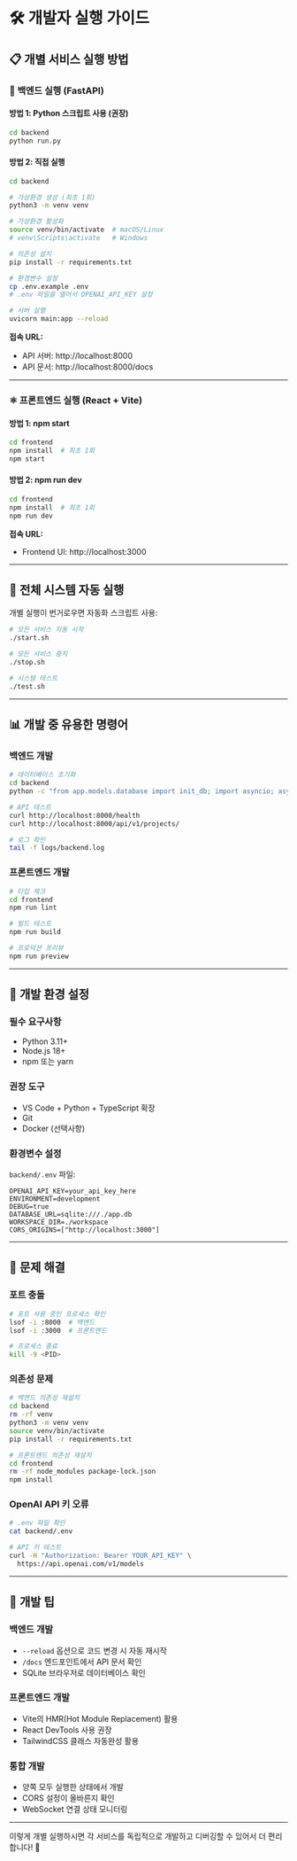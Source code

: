 # 🛠️ 개발자 실행 가이드

## 📋 개별 서비스 실행 방법

### 🔧 **백엔드 실행 (FastAPI)**

#### 방법 1: Python 스크립트 사용 (권장)
```bash
cd backend
python run.py
```

#### 방법 2: 직접 실행
```bash
cd backend

# 가상환경 생성 (최초 1회)
python3 -m venv venv

# 가상환경 활성화
source venv/bin/activate  # macOS/Linux
# venv\Scripts\activate   # Windows

# 의존성 설치
pip install -r requirements.txt

# 환경변수 설정
cp .env.example .env
# .env 파일을 열어서 OPENAI_API_KEY 설정

# 서버 실행
uvicorn main:app --reload
```

**접속 URL:**
- API 서버: http://localhost:8000
- API 문서: http://localhost:8000/docs

---

### ⚛️ **프론트엔드 실행 (React + Vite)**

#### 방법 1: npm start
```bash
cd frontend
npm install  # 최초 1회
npm start
```

#### 방법 2: npm run dev
```bash
cd frontend
npm install  # 최초 1회
npm run dev
```

**접속 URL:**
- Frontend UI: http://localhost:3000

---

## 🚀 **전체 시스템 자동 실행**

개별 실행이 번거로우면 자동화 스크립트 사용:

```bash
# 모든 서비스 자동 시작
./start.sh

# 모든 서비스 중지
./stop.sh

# 시스템 테스트
./test.sh
```

---

## 📊 **개발 중 유용한 명령어**

### 백엔드 개발
```bash
# 데이터베이스 초기화
cd backend
python -c "from app.models.database import init_db; import asyncio; asyncio.run(init_db())"

# API 테스트
curl http://localhost:8000/health
curl http://localhost:8000/api/v1/projects/

# 로그 확인
tail -f logs/backend.log
```

### 프론트엔드 개발
```bash
# 타입 체크
cd frontend
npm run lint

# 빌드 테스트
npm run build

# 프로덕션 프리뷰
npm run preview
```

---

## 🔧 **개발 환경 설정**

### 필수 요구사항
- Python 3.11+
- Node.js 18+
- npm 또는 yarn

### 권장 도구
- VS Code + Python + TypeScript 확장
- Git
- Docker (선택사항)

### 환경변수 설정
`backend/.env` 파일:
```env
OPENAI_API_KEY=your_api_key_here
ENVIRONMENT=development
DEBUG=true
DATABASE_URL=sqlite:///./app.db
WORKSPACE_DIR=./workspace
CORS_ORIGINS=["http://localhost:3000"]
```

---

## 🐛 **문제 해결**

### 포트 충돌
```bash
# 포트 사용 중인 프로세스 확인
lsof -i :8000  # 백엔드
lsof -i :3000  # 프론트엔드

# 프로세스 종료
kill -9 <PID>
```

### 의존성 문제
```bash
# 백엔드 의존성 재설치
cd backend
rm -rf venv
python3 -m venv venv
source venv/bin/activate
pip install -r requirements.txt

# 프론트엔드 의존성 재설치
cd frontend
rm -rf node_modules package-lock.json
npm install
```

### OpenAI API 키 오류
```bash
# .env 파일 확인
cat backend/.env

# API 키 테스트
curl -H "Authorization: Bearer YOUR_API_KEY" \
  https://api.openai.com/v1/models
```

---

## 📝 **개발 팁**

### 백엔드 개발
- `--reload` 옵션으로 코드 변경 시 자동 재시작
- `/docs` 엔드포인트에서 API 문서 확인
- SQLite 브라우저로 데이터베이스 확인

### 프론트엔드 개발
- Vite의 HMR(Hot Module Replacement) 활용
- React DevTools 사용 권장
- TailwindCSS 클래스 자동완성 활용

### 통합 개발
- 양쪽 모두 실행한 상태에서 개발
- CORS 설정이 올바른지 확인
- WebSocket 연결 상태 모니터링

---

이렇게 개별 실행하시면 각 서비스를 독립적으로 개발하고 디버깅할 수 있어서 더 편리합니다! 🚀
